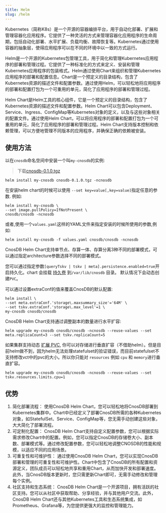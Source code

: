 ```yaml
---
title: Helm
slug: /helm
---
```


Kubernetes（简称K8s）是一个开源的容器编排平台，用于自动化部署、扩展和管理容器化应用程序。它提供了一种灵活的方式来管理容器化应用程序的生命周期，包括自动化部署、水平扩展、负载均衡、故障恢复等。Kubernetes通过使用容器的抽象层，使得应用程序可以在不同的环境中以一致的方式运行。

Helm是一个开源的Kubernetes包管理工具，用于简化和管理Kubernetes应用程序的部署和管理过程。它提供了一种标准化的方式来定义、安装和管理Kubernetes应用程序的包装格式。Helm通过使用Chart来组织和管理Kubernetes应用程序的部署和配置信息。Chart是一个预定义的目录结构，包含了Kubernetes资源的描述文件和配置参数。通过使用Helm，可以轻松地将应用程序的部署和配置打包为一个可重用的单元，简化了应用程序的部署和管理过程。

Helm Chart是Helm工具的核心组件，它是一个预定义的目录结构，包含了Kubernetes资源的描述文件和配置参数。Helm Chart可以包含Deployment、Service、Ingress、ConfigMap等Kubernetes对象的定义，以及与这些对象相关的配置文件。通过使用Helm Chart，可以将应用程序的部署和配置打包为一个可重用的单元，简化了应用程序的部署和管理过程。Helm Chart支持版本控制和依赖管理，可以方便地管理不同版本的应用程序，并确保正确的依赖被安装。

## 使用方法

以在`cnosdb`命名空间中安装一个叫`my-cnosdb`的实例:

> 下载[cnosdb-0.1.0.tgz](https://dl.cnosdb.com/sample/cnosdb-0.1.0.tgz)

```shell
helm install my-cnosdb cnosdb-0.1.0.tgz -ncnosdb
```

在安装helm chart的时候可以使用 `--set key=value[,key=value]`指定任意的参数. 例如:

```
helm install my-cnosdb \
--set image.pullPolicy=IfNotPresent \
cnosdb/cnosdb -ncnosdb
```

或者,使用一个`values.yaml`这样的YAML文件来指定安装的时候所使用的参数,例如:

```
helm install my-cnosdb -f values.yaml cnosdb/cnosdb -ncnosdb
```

CnosDB Helm Chart支持单节点、存算一体、存算分离3种不同的部署模式，可以通过指定architecture参数选择不同的部署模式。

您可以通过指定参数`[queryTskv | tskv | meta].persistence.enabled=true`开启持久化。chart 会挂载 [持久卷](https://kubernetes.io/docs/concepts/storage/persistent-volumes/) 到`/var/lib/cnosdb` 目录。 默认情况下会动态创建`PVC`。

可以通过设置extraConf的值来覆盖CnosDB的默认配置:

```
helm install \
--set meta.extraConf.'storage\.maxsummary_size'='64M' \
--set tskv.extraConf.'storage\.max_level'=1 \
my-cnosdb cnosdb/cnosdb
```

CnosDB Helm Chart支持通过调整副本的数量进行水平扩容:

```
helm upgrade my-cnosdb cnosdb/cnosdb -ncnosdb --reuse-values --set meta.replicaCount=3 --set tskv.replicaCount=5
```

如果集群支持动态 [扩展 PVC](https://kubernetes.io/docs/concepts/storage/persistent-volumes/#expanding-persistent-volumes-claims), 你可以对存储进行垂直扩容（不借助helm）。但是目前helm做不到，因为helm无法处理statefulset的验证错误，而目前statefulset不支持修改vct中的pvc的大小。所以你只能对 `resources` 例如 `cpu` 和 `memory`进行垂直扩容。

```
helm upgrade my-cnosdb cnosdb/cnosdb -ncnosdb --reuse-values --set tskv.resources.limits.cpu=1
```

## 优势

1. 简化部署流程：
   使用CnosDB Helm Chart，您可以轻松地将CnosDB部署到Kubernetes集群中。Chart中已经定义了部署CnosDB所需的各种Kubernetes对象，如StatefulSet、Service、ConfigMap等，您无需手动创建这些对象，大大简化了部署流程。
2. 可定制化配置：
   CnosDB Helm Chart支持自定义配置参数，您可以根据实际需求修改Chart中的配置。例如，您可以指定CnosDB的存储卷大小、副本数、部署模式等。通过修改配置参数，您可以轻松地调整CNOSDB的性能和规模，以适应不同的应用场景。
3. 可重复性和可维护性：
   通过使用CnosDB Helm Chart，您可以实现CnosDB部署和管理的可重复性和可维护性。Chart中包含了CnosDB的所有配置和资源定义，团队成员可以轻松地共享和重用Chart，从而加快开发和部署速度。此外，当CnosDB版本更新时，您只需更新Chart即可，无需手动修改和管理每个实例。
4. 社区支持和生态系统：
   CnosDB Helm Chart是一个开源项目，拥有活跃的社区支持。您可以从社区中获取帮助、分享经验，并与其他用户交流。此外，CnosDB Helm Chart还与其他Kubernetes工具和生态系统集成，如Prometheus、Grafana等，为您提供更强大的监控和管理能力。
